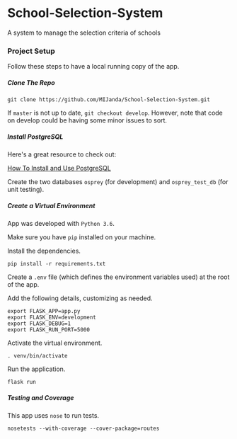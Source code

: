 # School-Selection-System
A system to manage the selection criteria of schools


### Project Setup

Follow these steps to have a local running copy of the app.

##### Clone The Repo

`git clone https://github.com/MIJanda/School-Selection-System.git`

If `master` is not up to date, `git checkout develop`. However, note that code on develop could be having some minor issues to sort.

##### Install PostgreSQL

Here's a great resource to check out:

[How To Install and Use PostgreSQL](https://www.digitalocean.com/community/tutorials/how-to-install-and-use-postgresql-on-ubuntu-18-04)

Create the two databases `osprey` (for development) and `osprey_test_db` (for unit testing).

##### Create a Virtual Environment

App was developed with `Python 3.6`.

Make sure you have `pip` installed on your machine.

Install the dependencies.

`pip install -r requirements.txt`

Create a `.env` file (which defines the environment variables used) at the root of the app.

Add the following details, customizing as needed.

```
export FLASK_APP=app.py
export FLASK_ENV=development
export FLASK_DEBUG=1
export FLASK_RUN_PORT=5000
```

Activate the virtual environment.

`. venv/bin/activate`

Run the application.

`flask run`

##### Testing and Coverage

This app uses `nose` to run tests.

`nosetests --with-coverage --cover-package=routes`
